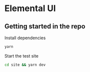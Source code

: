 # Elemental UI

## Getting started in the repo

Install dependencies

```bash
yarn
```

Start the test site

```bash
cd site && yarn dev
```
